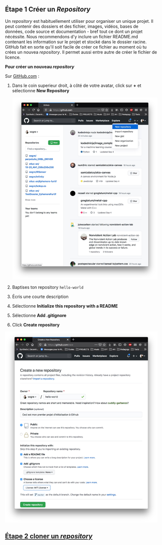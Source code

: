 ## **Étape 1** Créer un *Repository*

Un *repository* est habituellement utiliser pour organiser un unique projet. Il peut contenir des dossiers et des fichier, images, vidéos, bases de données, code source et documentation - bref tout ce dont un projet nécéssite. Nous recommendons d'y inclure un fichier README.md contenant les information sur le projet et stocké dans le dossier racine. GitHub fait en sorte qu'il soit facile de créer ce fichier au moment où tu crées un nouvea *repository*. Il permet aussi entre autre de créer le fichier de licence.

**Pour créer un nouveau *repository***

Sur [GitHub.com](https://github.com) :

1. Dans le coin superieur droit, à côté de votre avatar, click sur **+** et sélectionne **New Repository**
   
   ![newRepojpg](./images/newRepo.jpg)

2. Baptises ton repository `hello-world`

3. Écris une courte description

4. Sélectionne **Initialize this repository with a README**

5. Sélectionne **Add .gitignore**

6. Click **Create repository**

![createRepojpg](./images/createRepo.jpg)

## [**Étape 2** cloner un *repository*](./cloneRepository.md)
